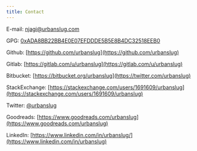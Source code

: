 ```yaml
---
title: Contact
---
```


E-mail:    [njagi@urbanslug.com](mailto:njagi@urbanslug.com)

GPG:       <a href="downloads/2518EEB0-urbanslug-pub-key.asc" download="2518EEB0-urbanslug-pub-key.asc">0xADA8BB22BB4E0E07EFDDDE5B5E8B4DC32518EEB0</a>

Github:    [https://github.com/urbanslug](https://github.com/urbanslug)

Gitlab:    [https://gitlab.com/u/urbanslug](https://gitlab.com/u/urbanslug)

Bitbucket: [https://bitbucket.org/urbanslug](https://twitter.com/urbanslug)

StackExchange: [https://stackexchange.com/users/1691609/urbanslug](https://stackexchange.com/users/1691609/urbanslug)

Twitter:   [\@urbanslug](https://twitter.com/urbanslug)

Goodreads: [https://www.goodreads.com/urbanslug](https://www.goodreads.com/urbanslug)

LinkedIn: [https://www.linkedin.com/in/urbanslug/](https://www.linkedin.com/in/urbanslug)


